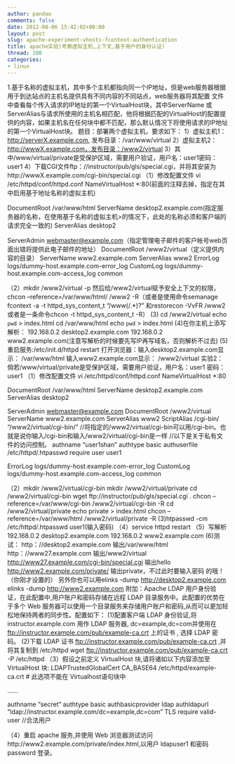 ```yaml
---
author: pandao
comments: false
date: 2012-08-06 15:42:02+00:00
layout: post
slug: apache-experiment-vhosts-fcontext-authentication
title: apache实验(考察虚拟主机,上下文,基于用户的身份认证)
thread: 100
categories:
- linux
---
```


1.基于名称的虚拟主机，其中多个主机都指向同一个IP地址，但是web服务器根据用于到达站点的主机名提供具有不同内容的不同站点，web服务器将其配置 文件中查看每个传入请求的IP地址的第一个VirtualHost块，其中ServerName 或ServerAlias与请求所使用的主机名相匹配，他将根据匹配的VirtualHost的配置提供的内容，如果主机名在任何块中都不匹配，那么默认情况下将使用请求的IP地址的第一个VirtualHost块。
题目：部署两个虚拟主机，要求如下：
1）虚拟主机1：http://serverX.example.com, 发布目录：/var/www/virtual
2）虚拟主机2：http://wwwX.example.com，发布目录：/www2/virtual
3）其中/www/virtual/private是受保护区域，需要用户验证，用户名：user1密码：user1
4）下载CGI文件ftp：//instructor/pub/gls/special.cgi，并将其安装为http://wwwX.example.com/cgi-bin/special.cgi
（1）修改配置文件
vi /etc/httpd/conf/httpd.conf
NameVirtualHost *:80(前面的注释去掉，指定在其中启用基于地址名称的虚拟主机)

DocumentRoot /var/www/html
ServerName desktop2.example.com(指定服务器的名称，在使用基于名称的虚拟主机>的情况下，此处的名称必须和客户端的请求完全一致的)
ServerAlias desktop2

ServerAdmin webmaster@example.com（指定管理电子邮件的客户帐号web页面出错将提供此电子邮件的地址）
DocumentRoot /www2/virtual（定义提供内容的目录）
ServerName www2.example.com
ServerAlias www2
ErrorLog logs/dummy-host.example.com-error_log
CustomLog logs/dummy-host.example.com-access_log common

（2）mkdir /www2/virtual -p
然后给/www2/virtual赋予安全上下文的权限，
chcon –reference=/var/www/html/ /www2 -R（或者是使用命令semanage fcontext -a -t httpd_sys_content_t “/www(/.*)?” 和restorecon -VvFR /www2或者是一条命令chcon -t httpd_sys_content_t -R）
(3) cd /www2/virtual
echo `pwd` > index.html
cd /var/www/html
echo `pwd` > index.html
(4)在你主机上添写解析：
192.168.0.2 desktop2.example.com
192.168.0.2 www2.example.com(注意写解析的时候要先写IP再写域名，否则解析不过去)
(5)重启服务:/etc/init.d/httpd restart
打开浏览器：输入desktop2.example.com显示：
/var/www/html
输入www2.example.com显示：
/www2/virtual
实验2：倘若/www/virtual/private是受保护区域，需要用户验证，用户名：user1 密码：user1
（1）修改配置文件
vi /etc/httpd/conf/httpd.conf
NameVirtualHost *:80

DocumentRoot /var/www/html
ServerName desktop2.example.com
ServerAlias desktop2

ServerAdmin webmaster@example.com
DocumentRoot /www2/virtual
ServerName www2.example.com
ServerAlias www2
ScriptAlias /cgi-bin/ “/www2/virtual/cgi-bin/” //将指定的/www2/virtual/cgi-bin可以用/cgi-bin。也就是说你输入/cgi-bin和输入/www2/virtual/cgi-bin是一样
//以下是关于私有文件的访问控制。
authname “user1shan”
authtype basic
authuserfile /etc/httpd/.htpasswd
require user user1

ErrorLog logs/dummy-host.example.com-error_log
CustomLog logs/dummy-host.example.com-access_log common

（2）mkdir /www2/virtual/cgi-bin
mkdir /www2/virtual/private
cd /www2/virtual/cgi-bin
wget ftp://instructor/pub/gls/special.cgi .
chcon –reference=/var/www/cgi-bin /www2/virtual/cgi-bin -R
cd /www2/virtual/private
echo private > index.html
chcon –reference=/var/www/html /www2/virtual/private -R
(3)htpasswd -cm /etc/httpd/.htpasswd user1(输入密码)
（4）service httpd restart
（5）写解析
192.168.0.2 desktop2.example.com
192.168.0.2 www2.example.com
(6)测试：
http：//desktop2.example.com 输出/var/www/html
http：//www27.example.com 输出/www2/virtual
http://www27.example.com/cgi-bin/special.cgi 输出hello
http://www2.example.com/private/ 输出private，不过此时要输入密码 的哦！（你刚才设置的）
另外你也可以用elinks -dump http://desktop2.example.com
elinks -dump http://www2.example.com
附加：Apache LDAP 用户身份验证，在此配置中,用户账户和密码存储在远程 LDAP 目录服务中。此配置的优势在于多个 Web 服务器可以使用一个目录服务来存储用户账户和密码,从而可以更加轻松地保持两者的同步性。配置如下：
(1)配置客户端 LDAP 身份验证,将 instructor.example.com 用作 LDAP 服务器, dc=example,dc=com并使用在 ftp://instructor.example.com/pub/example-ca.crt 上的证书 , 选择 LDAP 密码。
(2)下载 LDAP 证书 ftp://instructor.example.com/pub/example-ca.crt ,并将其复制到 /etc/httpd
wget ftp://instructor.example.com/pub/example-ca.crt -P /etc/httpd
（3）假设之前定义 VirtualHost 块,请将诸如以下内容添加至 VirtualHost 块:
LDAPTrustedGlobalCert CA_BASE64 /etc/httpd/example-ca.crt # 此选项不能在 Virtualhost语句块中

……

authname “secret”
authtype basic
authbasicprovider ldap
authldapurl “ldap://instructor.example.com/dc=example,dc=com” TLS
require valid-user //合法用户

（4）重启 apache 服务,并使用 Web 浏览器测试访问http://www2.example.com/private/index.html,以用户 ldapuser1 和密码 password 登录。
